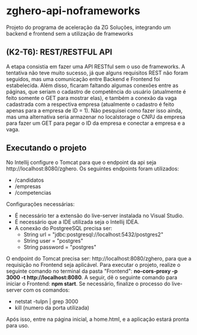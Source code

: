 # zghero-api-noframeworks
Projeto do programa de aceleração da ZG Soluções, integrando um backend e frontend sem a utilização de frameworks

## (K2-T6): REST/RESTFUL API
A etapa consistia em fazer uma API RESTful sem o uso de frameworks. A tentativa não teve muito sucesso, já que alguns requisitos REST não foram seguidos, mas uma comunicação entre Backend e Frontend foi estabelecida. Além disso, ficaram faltando algumas conexões entre as páginas, que seriam o cadastro de competência do usuário (atualmente é feito somente o GET para mostrar elas), e também a conexão da vaga cadastrada com a respectiva empresa (atualmente o cadastro é feito apenas para a empresa de ID = 1). Não pesquisei como fazer isso ainda, mas uma alternativa seria armazenar no localstorage o CNPJ da empresa para fazer um GET para pegar o ID da empresa e conectar a empresa e a vaga.

## Executando o projeto
  No Intellij configure o Tomcat para que o endpoint da api seja http://localhost:8080/zghero. Os seguintes endpoints foram utilizados: </br>
  - /candidatos</br>
  - /empresas</br>
  - /competencias</br>
  
  Configurações necessárias: </br>
  - É necessário ter a extensão do live-server instalada no Visual Studio.</br>
  - É necessário que a IDE utilizada seja o Intellij IDEA.</br>
  - A conexão do PostgreeSQL precisa ser: </br>
    - String url = "jdbc:postgresql://localhost:5432/postgres2"</br>
    - String user = "postgres"</br>
    - String password = "postgres"</br>
 
  O endpoint do Tomcat precisa ser: http://localhost:8080/zghero, para que a requisição no Frontend seja aplicável.
Para executar o projeto, realize o seguinte comando no terminal da pasta "Frontend": **no-cors-proxy -p 3000 -t http://localhost:8080**. 
A seguir, dê o seguinte comando para iniciar o Frontend: **npm start**. Se necessário, finalize o processo do live-server com os comandos: 
  - netstat -tulpn | grep 3000
  - kill (numero da porta utilizada)

Após isso, entre na página inicial, a home.html, e a aplicação estará pronta para uso.
